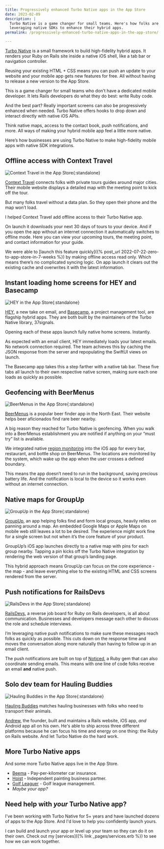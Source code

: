 ```yaml
---
title: Progressively enhanced Turbo Native apps in the App Store
date: 2023-02-09
description: |
  Turbo Native is a game changer for small teams. Here's how folks are
  leveraging native SDKs to enhance their hybrid apps.
permalink: /progressively-enhanced-turbo-native-apps-in-the-app-store/

---
```


[Turbo Native](https://github.com/hotwired/turbo-ios) is a small framework to build high-fidelity hybrid apps. It renders your Ruby on Rails site inside a native iOS shell, like a tab bar or navigation controller.

Reusing your existing HTML + CSS means you can push an update to your website and your mobile app gets new features for free. All without having to release a new version to the App Store.

This is a game changer for small teams who don’t have a dedicated mobile developer. It lets Rails developers do what they do best: write Ruby code.

And the best part? Really important screens can also be progressively enhanced when needed. Turbo Native offers hooks to drop down and interact directly with native iOS APIs.

Think native maps, access to the contact book, push notifications, and more. All ways of making your hybrid mobile app feel a little more native.

Here’s how businesses are using Turbo Native to make high-fidelity mobile apps with native SDK integrations.

## Offline access with Context Travel

![Context Travel in the App Store](/images/app-store/context-travel.png){:standalone}

[Context Travel](https://apps.apple.com/ca/app/context-travel/id1630419856) connects folks with private tours guides around major cities. Their mobile website displays a detailed map with the meeting point to kick off the tour.

But many folks travel without a data plan. So they open their phone and the map won’t load.

I helped Context Travel add offline access to their Turbo Native app.

On launch it downloads your next 30 days of tours to your device. And if you open the app without an internet connection it automatically switches to offline mode. Here you can view your upcoming tours, the meeting point, and contact information for your guide.

We were able to [launch this feature quickly]({% post_url 2022-07-22-zero-to-app-store-in-7-weeks %}) by making offline access read only. Which means there’s no complicated syncing logic. On app launch it clears out the existing cache and overwrites it with the latest information.

## Instant loading home screens for HEY and Basecamp

![HEY in the App Store](/images/app-store/hey.png){:standalone}

[HEY](https://apps.apple.com/us/app/basecamp-project-management/id1015603248), a new take on email, and [Basecamp](https://apps.apple.com/us/app/basecamp-project-management/id1015603248), a project management tool, are flagship hybrid apps. They are both built by the maintainers of the Turbo Native library, 37signals.

Opening each of these apps launch fully native home screens. Instantly.

As expected with an email client, HEY immediately loads your latest emails. No network connection required. The team achieves this by caching the JSON response from the server and repopulating the SwiftUI views on launch.

The Basecamp app takes this a step farther with a native tab bar. These five tabs all launch to their own respective native screen, making sure each one loads as quickly as possible.

## Geofencing with BeerMenus

![BeerMenus in the App Store](/images/app-store/beermenus.png){:standalone}

[BeerMenus](https://apps.apple.com/app/apple-store/id917882057) is a popular beer finder app in the North East. Their website helps beer aficionados find rare beer nearby.

A big reason they reached for Turbo Native is geofencing. When you walk into a BeerMenus establishment you are notified if anything on your “must try” list is available.

We integrated native [region monitoring](https://developer.apple.com/documentation/corelocation/monitoring_the_user_s_proximity_to_geographic_regions) into the iOS app for every bar, restaurant, and bottle shop on BeerMenus. The locations are monitored by the system, which wake up the app when the user crosses a defined boundary.

This means the app doesn’t need to run in the background, saving precious battery life. And the notification is local to the device so it works even without an internet connection.

## Native maps for GroupUp

![GroupUp in the App Store](/images/app-store/groupup.png){:standalone}

[GroupUp](https://apps.apple.com/us/app/groupup-find-local-groups/id6444784184?platform=iphone), an app helping folks find and form local groups, heavily relies on panning around a map. An embedded Google Maps or Apple Maps on mobile web still leaves a lot to be desired. The experience might work fine for a single screen but not when it’s the core feature of your product.

GroupUp’s iOS app launches directly to a native map with pins for each group nearby. Tapping a pin kicks off the Turbo Native integration by rendering the web version of that group’s landing page.

This hybrid approach means GroupUp can focus on the core experience - the map - and leave everything else to the existing HTML and CSS screens rendered from the server.

## Push notifications for RailsDevs

![RailsDevs in the App Store](/images/app-store/railsdevs.png){:standalone}

[RailsDevs](https://apps.apple.com/us/app/railsdevs/id1621607837), a reverse job board for Ruby on Rails developers, is all about communication. Businesses and developers message each other to discuss the role and schedule interviews.

I’m leveraging native push notifications to make sure these messages reach folks as quickly as possible. This cuts down on the response time and moves the conversation along more naturally than having to follow up in an email client.

The push notifications are built on top of [Noticed](https://github.com/excid3/noticed), a Ruby gem that can also coordinate sending emails. This means with one line of code folks receive an email **and** native push.

## Solo dev team for Hauling Buddies

![Hauling Buddies in the App Store](/images/app-store/hauling-buddies.png){:standalone}

[Hauling Buddies](https://apps.apple.com/us/app/hauling-buddies/id6443831303) matches hauling businesses with folks who need to transport their animals.

[Andrew](https://twitter.com/mybuddyandrew), the founder, built and maintains a Rails website, iOS app, _and_ Android app all on his own. He's able to ship across three different platforms because he can focus his time and energy on one thing: the Ruby on Rails website. And let Turbo Native do the hard work.

## More Turbo Native apps

And some more Turbo Native apps live in the App Store.

* [Beema](https://apps.apple.com/in/app/beema-insurance/id1553718589) - Pay-per-kilometer car insurance.
* [Hoist](https://apps.apple.com/us/app/hoist-up/id1592340401) - Independent painting business partner.
* [Golf Leaguer](https://apps.apple.com/us/app/golf-leaguer/id1627580628?platform=iphone) - Golf league management.
* _Maybe your app?_

## Need help with _your_ Turbo Native app?

I've been working with Turbo Native for 5+ years and have launched dozens of apps to the App Store. And I'd love to help you confidently launch yours.

I can build and launch your app or level up your team so they can do it on their own. Check out my [services]({% link _pages/services.erb %}) to see how we can work together.

